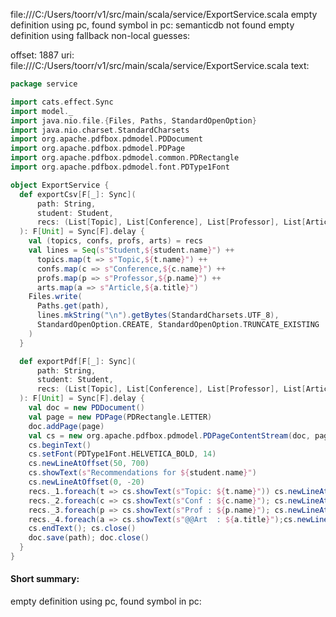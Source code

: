 file:///C:/Users/toorr/v1/src/main/scala/service/ExportService.scala
empty definition using pc, found symbol in pc: 
semanticdb not found
empty definition using fallback
non-local guesses:

offset: 1887
uri: file:///C:/Users/toorr/v1/src/main/scala/service/ExportService.scala
text:
```scala
package service

import cats.effect.Sync
import model._
import java.nio.file.{Files, Paths, StandardOpenOption}
import java.nio.charset.StandardCharsets
import org.apache.pdfbox.pdmodel.PDDocument
import org.apache.pdfbox.pdmodel.PDPage
import org.apache.pdfbox.pdmodel.common.PDRectangle
import org.apache.pdfbox.pdmodel.font.PDType1Font

object ExportService {
  def exportCsv[F[_]: Sync](
      path: String,
      student: Student,
      recs: (List[Topic], List[Conference], List[Professor], List[Article])
  ): F[Unit] = Sync[F].delay {
    val (topics, confs, profs, arts) = recs
    val lines = Seq(s"Student,${student.name}") ++
      topics.map(t => s"Topic,${t.name}") ++
      confs.map(c => s"Conference,${c.name}") ++
      profs.map(p => s"Professor,${p.name}") ++
      arts.map(a => s"Article,${a.title}")
    Files.write(
      Paths.get(path),
      lines.mkString("\n").getBytes(StandardCharsets.UTF_8),
      StandardOpenOption.CREATE, StandardOpenOption.TRUNCATE_EXISTING
    )
  }

  def exportPdf[F[_]: Sync](
      path: String,
      student: Student,
      recs: (List[Topic], List[Conference], List[Professor], List[Article])
  ): F[Unit] = Sync[F].delay {
    val doc = new PDDocument()
    val page = new PDPage(PDRectangle.LETTER)
    doc.addPage(page)
    val cs = new org.apache.pdfbox.pdmodel.PDPageContentStream(doc, page)
    cs.beginText()
    cs.setFont(PDType1Font.HELVETICA_BOLD, 14)
    cs.newLineAtOffset(50, 700)
    cs.showText(s"Recommendations for ${student.name}")
    cs.newLineAtOffset(0, -20)
    recs._1.foreach(t => cs.showText(s"Topic: ${t.name}")) cs.newLineAtOffset(0,-15))
    recs._2.foreach(c => cs.showText(s"Conf : ${c.name}"); cs.newLineAtOffset(0,-15))
    recs._3.foreach(p => cs.showText(s"Prof : ${p.name}"); cs.newLineAtOffset(0,-15))
    recs._4.foreach(a => cs.showText(s"@@Art  : ${a.title}");cs.newLineAtOffset(0,-15))
    cs.endText(); cs.close()
    doc.save(path); doc.close()
  }
}

```


#### Short summary: 

empty definition using pc, found symbol in pc: 